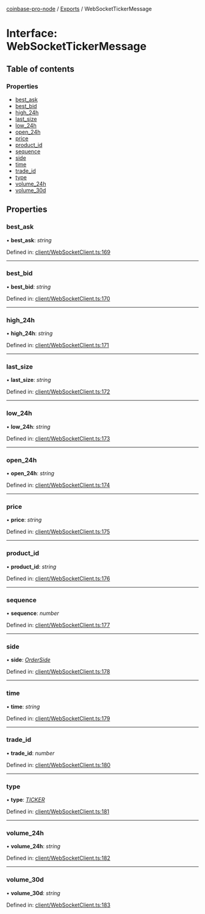 [coinbase-pro-node](../README.md) / [Exports](../modules.md) / WebSocketTickerMessage

# Interface: WebSocketTickerMessage

## Table of contents

### Properties

- [best_ask](websockettickermessage.md#best_ask)
- [best_bid](websockettickermessage.md#best_bid)
- [high_24h](websockettickermessage.md#high_24h)
- [last_size](websockettickermessage.md#last_size)
- [low_24h](websockettickermessage.md#low_24h)
- [open_24h](websockettickermessage.md#open_24h)
- [price](websockettickermessage.md#price)
- [product_id](websockettickermessage.md#product_id)
- [sequence](websockettickermessage.md#sequence)
- [side](websockettickermessage.md#side)
- [time](websockettickermessage.md#time)
- [trade_id](websockettickermessage.md#trade_id)
- [type](websockettickermessage.md#type)
- [volume_24h](websockettickermessage.md#volume_24h)
- [volume_30d](websockettickermessage.md#volume_30d)

## Properties

### best_ask

• **best_ask**: _string_

Defined in: [client/WebSocketClient.ts:169](https://github.com/bennycode/coinbase-pro-node/blob/a2d34d0/src/client/WebSocketClient.ts#L169)

---

### best_bid

• **best_bid**: _string_

Defined in: [client/WebSocketClient.ts:170](https://github.com/bennycode/coinbase-pro-node/blob/a2d34d0/src/client/WebSocketClient.ts#L170)

---

### high_24h

• **high_24h**: _string_

Defined in: [client/WebSocketClient.ts:171](https://github.com/bennycode/coinbase-pro-node/blob/a2d34d0/src/client/WebSocketClient.ts#L171)

---

### last_size

• **last_size**: _string_

Defined in: [client/WebSocketClient.ts:172](https://github.com/bennycode/coinbase-pro-node/blob/a2d34d0/src/client/WebSocketClient.ts#L172)

---

### low_24h

• **low_24h**: _string_

Defined in: [client/WebSocketClient.ts:173](https://github.com/bennycode/coinbase-pro-node/blob/a2d34d0/src/client/WebSocketClient.ts#L173)

---

### open_24h

• **open_24h**: _string_

Defined in: [client/WebSocketClient.ts:174](https://github.com/bennycode/coinbase-pro-node/blob/a2d34d0/src/client/WebSocketClient.ts#L174)

---

### price

• **price**: _string_

Defined in: [client/WebSocketClient.ts:175](https://github.com/bennycode/coinbase-pro-node/blob/a2d34d0/src/client/WebSocketClient.ts#L175)

---

### product_id

• **product_id**: _string_

Defined in: [client/WebSocketClient.ts:176](https://github.com/bennycode/coinbase-pro-node/blob/a2d34d0/src/client/WebSocketClient.ts#L176)

---

### sequence

• **sequence**: _number_

Defined in: [client/WebSocketClient.ts:177](https://github.com/bennycode/coinbase-pro-node/blob/a2d34d0/src/client/WebSocketClient.ts#L177)

---

### side

• **side**: [_OrderSide_](../enums/orderside.md)

Defined in: [client/WebSocketClient.ts:178](https://github.com/bennycode/coinbase-pro-node/blob/a2d34d0/src/client/WebSocketClient.ts#L178)

---

### time

• **time**: _string_

Defined in: [client/WebSocketClient.ts:179](https://github.com/bennycode/coinbase-pro-node/blob/a2d34d0/src/client/WebSocketClient.ts#L179)

---

### trade_id

• **trade_id**: _number_

Defined in: [client/WebSocketClient.ts:180](https://github.com/bennycode/coinbase-pro-node/blob/a2d34d0/src/client/WebSocketClient.ts#L180)

---

### type

• **type**: [_TICKER_](../enums/websocketresponsetype.md#ticker)

Defined in: [client/WebSocketClient.ts:181](https://github.com/bennycode/coinbase-pro-node/blob/a2d34d0/src/client/WebSocketClient.ts#L181)

---

### volume_24h

• **volume_24h**: _string_

Defined in: [client/WebSocketClient.ts:182](https://github.com/bennycode/coinbase-pro-node/blob/a2d34d0/src/client/WebSocketClient.ts#L182)

---

### volume_30d

• **volume_30d**: _string_

Defined in: [client/WebSocketClient.ts:183](https://github.com/bennycode/coinbase-pro-node/blob/a2d34d0/src/client/WebSocketClient.ts#L183)
